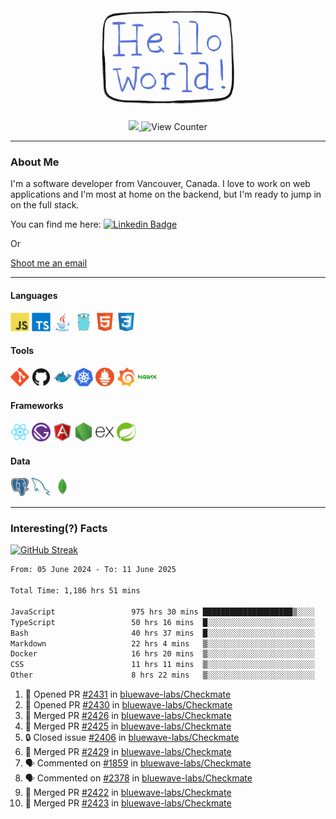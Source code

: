 <div align="center">
    <img src="./img/hello_world.webp" height="200px" width="">
    <div>
        <a href="https://www.linkedin.com/in/ajhollid">
            <img src="https://img.shields.io/badge/LinkedIn-blue"/>
        </a>
        <img src="https://komarev.com/ghpvc/?username=ajhollid&color=yellow" alt="View Counter">
    </div>
</div>

---

### About Me

I'm a software developer from Vancouver, Canada. I love to work on web applications and I'm most at home on the backend, but I'm ready to jump in on the full stack.

You can find me here: [![Linkedin Badge](https://img.shields.io/badge/-ajhollid-blue?style=flat&logo=Linkedin&logoColor=white)](https://www.linkedin.com/in/ajhollid)

Or

[Shoot me an email](mailto:ajhollid@gmail.com)

---

#### Languages

<div>
    <img src="./img/devicons/javascript-original.svg" width=30 height=30 alt="JavaScript">
    <img src="/img/devicons/typescript-original.svg" width=30 height=30 alt="TypeScript">
    <img src="./img/devicons/java-original.svg" width=30 height=30 alt="Java">
    <img src="./img/devicons/go-original.svg" width=30 height=30 alt="Golang">
    <img src="./img/devicons/html5-original.svg" width=30 height=30 alt="HTML 5">
    <img src="./img/devicons/css3-original.svg" width=30 height=30 alt="CSS 3">
</div>

#### Tools

<div>
    <img src="./img/devicons/git-original.svg" width=30 height=30 alt="Git">
    <img src="./img/devicons/github-original.svg" width=30 height=30 alt="Github">
    <img src="./img/devicons/docker-original.svg" width=30 
    height=30 alt="Docker">
    <img src="./img/devicons/kubernetes-original.svg" width=30 height=30 alt="K8">
    <img src="./img/devicons/prometheus-original.svg" width=30 height=30 alt="Prometheus">
    <img src="./img/devicons/grafana-original.svg" width=30 height=30 alt="Grafana">
    <img src="./img/devicons/nginx-original.svg" width=30 height=30 alt="Nginx">
</div>

#### Frameworks

<div>
    <img src="./img/devicons/react-original.svg" width=30 height=30 alt="React">
    <img src="./img/devicons/gatsby-original.svg" width=30 height=30 alt="Gatsby">
    <img src="./img/devicons/angularjs-original.svg" width=30 height=30 alt="AngularJS">
    <img src="./img/devicons/nodejs-original.svg" width=30 height=30 alt="NodeJS">
    <img src="./img/devicons/express-original.svg" width=30 height=30 alt="Express">
    <img src="./img/devicons/spring-original.svg" width=30 height=30 alt="Spring">
</div>

#### Data

<div>
    <img src="./img/devicons/postgresql-original.svg" width=30 height=30 alt="Postgresql">
    <img src="./img/devicons/mysql-original.svg" width=30 height=30 alt="Mysql">
    <img src="./img/devicons/mongodb-original.svg" width=30 height=30 alt="MongoDB">
</div>

---

### Interesting(?) Facts

[![GitHub Streak](http://github-readme-streak-stats.herokuapp.com?user=ajhollid)](https://git.io/streak-stats)

 <!--START_SECTION:waka-->

```txt
From: 05 June 2024 - To: 11 June 2025

Total Time: 1,186 hrs 51 mins

JavaScript                 975 hrs 30 mins ████████████████████▒░░░░   81.62 %
TypeScript                 50 hrs 16 mins  █░░░░░░░░░░░░░░░░░░░░░░░░   04.21 %
Bash                       40 hrs 37 mins  █░░░░░░░░░░░░░░░░░░░░░░░░   03.40 %
Markdown                   22 hrs 4 mins   ▒░░░░░░░░░░░░░░░░░░░░░░░░   01.85 %
Docker                     16 hrs 20 mins  ▒░░░░░░░░░░░░░░░░░░░░░░░░   01.37 %
CSS                        11 hrs 11 mins  ▒░░░░░░░░░░░░░░░░░░░░░░░░   00.94 %
Other                      8 hrs 22 mins   ▒░░░░░░░░░░░░░░░░░░░░░░░░   00.70 %
```

<!--END_SECTION:waka-->


<!--START_SECTION:activity-->
1. 💪 Opened PR [#2431](https://github.com/bluewave-labs/Checkmate/pull/2431) in [bluewave-labs/Checkmate](https://github.com/bluewave-labs/Checkmate)
2. 💪 Opened PR [#2430](https://github.com/bluewave-labs/Checkmate/pull/2430) in [bluewave-labs/Checkmate](https://github.com/bluewave-labs/Checkmate)
3. 🎉 Merged PR [#2426](https://github.com/bluewave-labs/Checkmate/pull/2426) in [bluewave-labs/Checkmate](https://github.com/bluewave-labs/Checkmate)
4. 🎉 Merged PR [#2425](https://github.com/bluewave-labs/Checkmate/pull/2425) in [bluewave-labs/Checkmate](https://github.com/bluewave-labs/Checkmate)
5. 🔒 Closed issue [#2406](https://github.com/bluewave-labs/Checkmate/issues/2406) in [bluewave-labs/Checkmate](https://github.com/bluewave-labs/Checkmate)
6. 🎉 Merged PR [#2429](https://github.com/bluewave-labs/Checkmate/pull/2429) in [bluewave-labs/Checkmate](https://github.com/bluewave-labs/Checkmate)
7. 🗣 Commented on [#1859](https://github.com/bluewave-labs/Checkmate/issues/1859#issuecomment-2964533765) in [bluewave-labs/Checkmate](https://github.com/bluewave-labs/Checkmate)
8. 🗣 Commented on [#2378](https://github.com/bluewave-labs/Checkmate/issues/2378#issuecomment-2964526875) in [bluewave-labs/Checkmate](https://github.com/bluewave-labs/Checkmate)
9. 🎉 Merged PR [#2422](https://github.com/bluewave-labs/Checkmate/pull/2422) in [bluewave-labs/Checkmate](https://github.com/bluewave-labs/Checkmate)
10. 🎉 Merged PR [#2423](https://github.com/bluewave-labs/Checkmate/pull/2423) in [bluewave-labs/Checkmate](https://github.com/bluewave-labs/Checkmate)
<!--END_SECTION:activity-->
